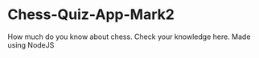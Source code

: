 # Chess-Quiz-App-Mark2
How much do you know about chess. Check your knowledge here.
Made using NodeJS
